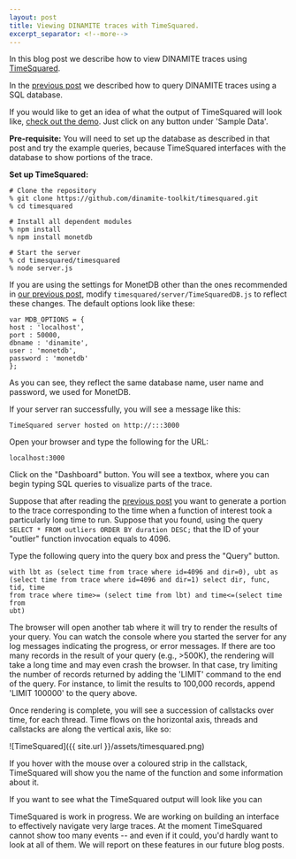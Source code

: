 ```yaml
---
layout: post
title: Viewing DINAMITE traces with TimeSquared.
excerpt_separator: <!--more-->
---
```


In this blog post we describe how to view DINAMITE traces using
[TimeSquared](https://github.com/dinamite-toolkit/timesquared).  <!--more-->

In the [previous post](/2017/03/10/querying-dinamite-traces) we
described how to query DINAMITE traces using a SQL database.

If you would like to get an idea of what the output of TimeSquared will look
like, [check out the
demo](https://dinamite-toolkit.github.io/timesquared/timesquared/public/). Just
click on any button under 'Sample Data'.

**Pre-requisite:** You will need to set up the database as described in that
post and try the example queries, because TimeSquared interfaces with the
database to show portions of the trace.

**Set up TimeSquared:**

   ```
   # Clone the repository
   % git clone https://github.com/dinamite-toolkit/timesquared.git
   % cd timesquared

   # Install all dependent modules
   % npm install
   % npm install monetdb

   # Start the server
   % cd timesquared/timesquared
   % node server.js
   ```

If you are using the settings for MonetDB other than the ones recommended in
[our previous post](/2017/03/10/querying-dinamite-traces), modify
`timesquared/server/TimeSquaredDB.js` to reflect these changes. The default
options look like these:

   ```
   var MDB_OPTIONS = {
   host : 'localhost',
   port : 50000,
   dbname : 'dinamite',
   user : 'monetdb',
   password : 'monetdb'
   };
   ```

As you can see, they reflect the same database name, user name and password, we
used for MonetDB.

If your server ran successfully, you will see a message like this:

   ```TimeSquared server hosted on http://:::3000```

Open your browser and type the following for the URL:

   ```localhost:3000```

Click on the "Dashboard" button. You will see a textbox, where you can begin
typing SQL queries to visualize parts of the trace.

Suppose that after reading the [previous
post](/2017/03/10/querying-dinamite-traces) you want to generate a portion to
the trace corresponding to the time when a function of interest took a
particularly long time to run. Suppose that you found, using the query `SELECT *
FROM outliers ORDER BY duration DESC;` that the ID of your "outlier" function
invocation equals to 4096.

Type the following query into the query box and press the "Query" button.

   ```
   with lbt as (select time from trace where id=4096 and dir=0), ubt as
   (select time from trace where id=4096 and dir=1) select dir, func, tid, time
   from trace where time>= (select time from lbt) and time<=(select time from
   ubt)
   ```

The browser will open another tab where it will try to render the results of
your query. You can watch the console where you started the server for any log
messages indicating the progress, or error messages. If there are too many
records in the result of your query (e.g., >500K), the rendering will take a
long time and may even crash the browser. In that case, try limiting the number
of records returned by adding the 'LIMIT' command to the end of the query. For
instance, to limit the results to 100,000 records, append 'LIMIT 100000' to the
query above.

Once rendering is complete, you will see a succession of callstacks
over time, for each thread. Time flows on the horizontal axis, threads
and callstacks are along the vertical axis, like so:

![TimeSquared]({{ site.url }}/assets/timesquared.png)

If you hover with the mouse over a coloured strip in the callstack,
TimeSquared will show you the name of the function and some
information about it.

If you want to see what the TimeSquared output will look like you can 

TimeSquared is work in progress. We are working on building an interface to
effectively navigate very large traces. At the moment TimeSquared cannot show
too many events -- and even if it could, you'd hardly want to look at all of
them. We will report on these features in our future blog posts.